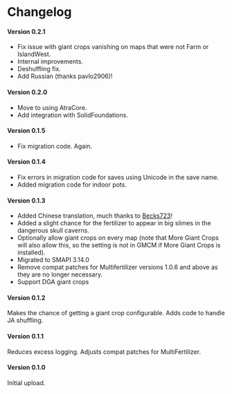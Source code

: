 ﻿Changelog
=============

#### Version 0.2.1
* Fix issue with giant crops vanishing on maps that were not Farm or IslandWest.
* Internal improvements.
* Deshuffling fix.
* Add Russian (thanks pavlo2906)!

#### Version 0.2.0
* Move to using AtraCore.
* Add integration with SolidFoundations.

#### Version 0.1.5
* Fix migration code. Again.

#### Version 0.1.4
* Fix errors in migration code for saves using Unicode in the save name.
* Added migration code for indoor pots.

#### Version 0.1.3

* Added Chinese translation, much thanks to [Becks723](https://github.com/Becks723)!
* Added a slight chance for the fertilizer to appear in big slimes in the dangerous skull caverns.
* Optionally allow giant crops on every map (note that More Giant Crops will also allow this, so the setting is not in GMCM if More Giant Crops is installed).
* Migrated to SMAPI 3.14.0
* Remove compat patches for Multifertilizer versions 1.0.6 and above as they are no longer necessary.
* Support DGA giant crops

#### Version 0.1.2
Makes the chance of getting a giant crop configurable. Adds code to handle JA shuffling.

#### Version 0.1.1
Reduces excess logging. Adjusts compat patches for MultiFertilizer.

#### Version 0.1.0

Initial upload.
